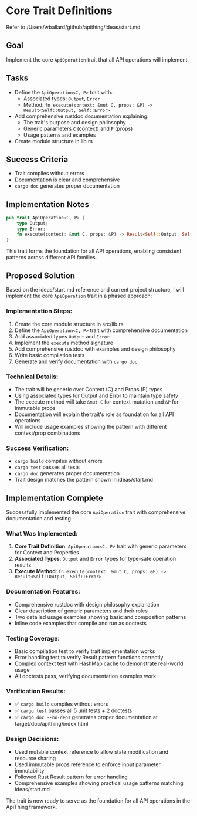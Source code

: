 # Core Trait Definitions

Refer to /Users/wballard/github/apithing/ideas/start.md

## Goal
Implement the core `ApiOperation` trait that all API operations will implement.

## Tasks
- Define the `ApiOperation<C, P>` trait with:
  - Associated types: `Output`, `Error`
  - Method: `fn execute(context: &mut C, props: &P) -> Result<Self::Output, Self::Error>`
- Add comprehensive rustdoc documentation explaining:
  - The trait's purpose and design philosophy
  - Generic parameters `C` (context) and `P` (props)
  - Usage patterns and examples
- Create module structure in lib.rs

## Success Criteria
- Trait compiles without errors
- Documentation is clear and comprehensive
- `cargo doc` generates proper documentation

## Implementation Notes
```rust
pub trait ApiOperation<C, P> {
    type Output;
    type Error;
    fn execute(context: &mut C, props: &P) -> Result<Self::Output, Self::Error>;
}
```

This trait forms the foundation for all API operations, enabling consistent patterns across different API families.

## Proposed Solution

Based on the ideas/start.md reference and current project structure, I will implement the core `ApiOperation` trait in a phased approach:

### Implementation Steps:
1. Create the core module structure in src/lib.rs
2. Define the `ApiOperation<C, P>` trait with comprehensive documentation
3. Add associated types `Output` and `Error`
4. Implement the `execute` method signature
5. Add comprehensive rustdoc with examples and design philosophy
6. Write basic compilation tests
7. Generate and verify documentation with `cargo doc`

### Technical Details:
- The trait will be generic over Context (C) and Props (P) types
- Using associated types for Output and Error to maintain type safety
- The execute method will take `&mut C` for context mutation and `&P` for immutable props
- Documentation will explain the trait's role as foundation for all API operations
- Will include usage examples showing the pattern with different context/prop combinations

### Success Verification:
- `cargo build` compiles without errors
- `cargo test` passes all tests
- `cargo doc` generates proper documentation
- Trait design matches the pattern shown in ideas/start.md
## Implementation Complete

Successfully implemented the core `ApiOperation` trait with comprehensive documentation and testing.

### What Was Implemented:
1. **Core Trait Definition**: `ApiOperation<C, P>` trait with generic parameters for Context and Properties
2. **Associated Types**: `Output` and `Error` types for type-safe operation results
3. **Execute Method**: `fn execute(context: &mut C, props: &P) -> Result<Self::Output, Self::Error>`

### Documentation Features:
- Comprehensive rustdoc with design philosophy explanation
- Clear description of generic parameters and their roles
- Two detailed usage examples showing basic and composition patterns
- Inline code examples that compile and run as doctests

### Testing Coverage:
- Basic compilation test to verify trait implementation works
- Error handling test to verify Result pattern functions correctly
- Complex context test with HashMap cache to demonstrate real-world usage
- All doctests pass, verifying documentation examples work

### Verification Results:
- ✅ `cargo build` compiles without errors
- ✅ `cargo test` passes all 5 unit tests + 2 doctests
- ✅ `cargo doc --no-deps` generates proper documentation at target/doc/apithing/index.html

### Design Decisions:
- Used mutable context reference to allow state modification and resource sharing
- Used immutable props reference to enforce input parameter immutability
- Followed Rust Result pattern for error handling
- Comprehensive examples showing practical usage patterns matching ideas/start.md

The trait is now ready to serve as the foundation for all API operations in the ApiThing framework.